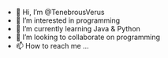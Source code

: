 - 👋 Hi, I’m @TenebrousVerus
- 👀 I’m interested in programming
- 🌱 I’m currently learning Java & Python 
- 💞️ I’m looking to collaborate on programming
- 📫 How to reach me ...

<!---
TenebrousVerus/TenebrousVerus is a ✨ special ✨ repository because its `README.md` (this file) appears on your GitHub profile.
You can click the Preview link to take a look at your changes.
--->
